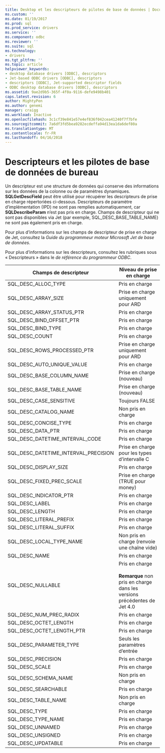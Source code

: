 ```yaml
---
title: Desktop et les descripteurs de pilotes de base de données | Documents Microsoft
ms.custom: ''
ms.date: 01/19/2017
ms.prod: sql
ms.prod_service: drivers
ms.service: ''
ms.component: odbc
ms.reviewer: ''
ms.suite: sql
ms.technology:
- drivers
ms.tgt_pltfrm: ''
ms.topic: article
helpviewer_keywords:
- desktop database drivers [ODBC], descriptors
- Jet-based ODBC drivers [ODBC], descriptors
- descriptors [ODBC], Jet-supported descriptor fields
- ODBC desktop database drivers [ODBC], descriptors
ms.assetid: 9ae2d9b5-365f-4f0a-9116-defe9498b401
caps.latest.revision: 6
author: MightyPen
ms.author: genemi
manager: craigg
ms.workload: Inactive
ms.openlocfilehash: 3c1cf39e841e57e4ef836f042cea41240f7f7bfe
ms.sourcegitcommit: 7a6df3fd5bea9282ecdeffa94d13ea1da6def80a
ms.translationtype: MT
ms.contentlocale: fr-FR
ms.lasthandoff: 04/16/2018
---
```

# <a name="descriptors-and-desktop-database-drivers"></a>Descripteurs et les pilotes de base de données de bureau
Un descripteur est une structure de données qui conserve des informations sur les données de la colonne ou de paramètres dynamiques. **SQLGetDescField** peut être utilisé pour récupérer les descripteurs de prise en charge répertoriées ci-dessous. Descripteurs de paramètre d’implémentation (IPD) ne sont pas remplies automatiquement, car **SQLDescribeParam** n’est pas pris en charge. Champs de descripteur qui ne sont pas disponibles via Jet (par exemple, SQL_DESC_BASE_TABLE_NAME) ne sont pas également pris en charge.  
  
 Pour plus d’informations sur les champs de descripteur de prise en charge de Jet, consultez la *Guide du programmeur moteur Microsoft Jet de base de données*.  
  
 Pour plus d’informations sur les descripteurs, consultez les rubriques sous « Descripteurs » dans le *de référence du programmeur ODBC*.  
  
|Champs de descripteur|Niveau de prise en charge|  
|-----------------------|-------------------|  
|SQL_DESC_ALLOC_TYPE|Pris en charge|  
|SQL_DESC_ARRAY_SIZE|Prise en charge uniquement pour ARD|  
|SQL_DESC_ARRAY_STATUS_PTR|Pris en charge|  
|SQL_DESC_BIND_OFFSET_PTR|Pris en charge|  
|SQL_DESC_BIND_TYPE|Pris en charge|  
|SQL_DESC_COUNT|Pris en charge|  
|SQL_DESC_ROWS_PROCESSED_PTR|Prise en charge uniquement pour ARD|  
|SQL_DESC_AUTO_UNIQUE_VALUE|Pris en charge|  
|SQL_DESC_BASE_COLUMN_NAME|Prise en charge (nouveau)|  
|SQL_DESC_BASE_TABLE_NAME|Prise en charge (nouveau)|  
|SQL_DESC_CASE_SENSITIVE|Toujours FALSE|  
|SQL_DESC_CATALOG_NAME|Non pris en charge|  
|SQL_DESC_CONCISE_TYPE|Pris en charge|  
|SQL_DESC_DATA_PTR|Pris en charge|  
|SQL_DESC_DATETIME_INTERVAL_CODE|Pris en charge|  
|SQL_DESC_DATETIME_INTERVAL_PRECISION|Prise en charge pour les types d’intervalle C|  
|SQL_DESC_DISPLAY_SIZE|Pris en charge|  
|SQL_DESC_FIXED_PREC_SCALE|Prise en charge (TRUE pour money)|  
|SQL_DESC_INDICATOR_PTR|Pris en charge|  
|SQL_DESC_LABEL|Pris en charge|  
|SQL_DESC_LENGTH|Pris en charge|  
|SQL_DESC_LITERAL_PREFIX|Pris en charge|  
|SQL_DESC_LITERAL_SUFFIX|Pris en charge|  
|SQL_DESC_LOCAL_TYPE_NAME|Non pris en charge (renvoie une chaîne vide)|  
|SQL_DESC_NAME|Pris en charge|  
|SQL_DESC_NULLABLE|Pris en charge<br /><br /> **Remarque** non pris en charge dans les versions précédentes de Jet 4.0|  
|SQL_DESC_NUM_PREC_RADIX|Pris en charge|  
|SQL_DESC_OCTET_LENGTH|Pris en charge|  
|SQL_DESC_OCTET_LENGTH_PTR|Pris en charge|  
|SQL_DESC_PARAMETER_TYPE|Seuls les paramètres d’entrée|  
|SQL_DESC_PRECISION|Pris en charge|  
|SQL_DESC_SCALE|Pris en charge|  
|SQL_DESC_SCHEMA_NAME|Non pris en charge|  
|SQL_DESC_SEARCHABLE|Pris en charge|  
|SQL_DESC_TABLE_NAME|Non pris en charge|  
|SQL_DESC_TYPE|Pris en charge|  
|SQL_DESC_TYPE_NAME|Pris en charge|  
|SQL_DESC_UNNAMED|Pris en charge|  
|SQL_DESC_UNSIGNED|Pris en charge|  
|SQL_DESC_UPDATABLE|Pris en charge|
